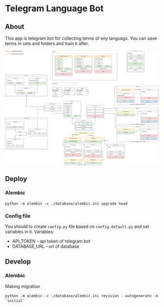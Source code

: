 # Telegram Language Bot

## About

This app is telegram bot for collecting terms of eny languags. You can save terms in sets and folders and train it after.

![menues-diagram](bot-routing-map.drawio.svg)

## Deploy

### Alembic

``` shell
python -m alembic -c ./database/alembic.ini upgrade head
```

### Config file

You should to create `config.py` file based on `config.default.py` and set variables in it.
Variables:

+ API_TOKEN - api token of telegram bot
+ DATABASE_URL - url of database

## Develop

### Alembic

Making migration

``` shell
python -m alembic -c ./database/alembic.ini revision --autogenerate -m 'initial'
```
